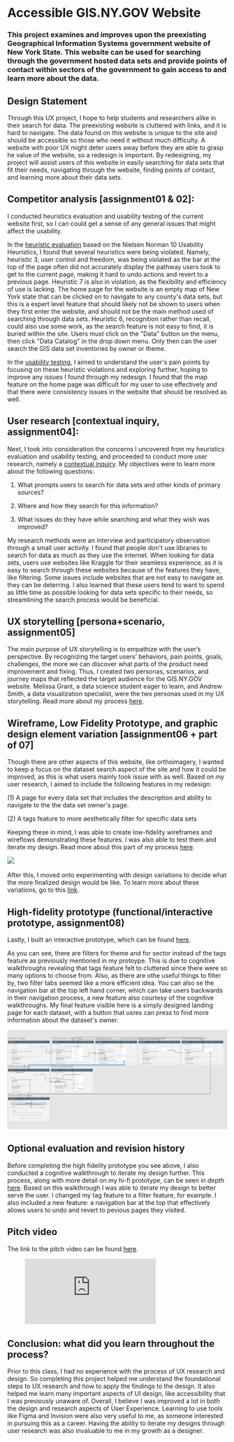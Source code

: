 # Accessible GIS.NY.GOV Website

### This project examines and improves upon the preexisting Geographical Information Systems government website of New York State. This website can be used for searching through the government hosted data sets and provide points of contact within sectors of the government to gain access to and learn more about the data. 

## Design Statement

Through this UX project, I hope to help students and researchers alike in their search for data. The preexisting website is cluttered with links, and it is hard to navigate. The data found on this website is unique to the site and should be accessible so those who need it without much difficulty. A website with poor UX might deter users away before they are able to grasp he value of the website, so a redesign is important. By redesigning, my project will assist users of this website in easily searching for data sets that fit their needs, navigating through the website, finding points of contact, and learning more about their data sets. 

## Competitor analysis [assignment01 & 02]:

I conducted heuristics evaluation and usability testing of the current website first, so I can could get a sense of any general issues that might affect the usability. 

In the [heuristic evaluation](https://github.com/cnagpal/DGTHUM110/blob/main/Assignment01/README.md) based on the Nielsen Norman 10 Usability Heuristics, I found that several heuristics were being violated. Namely, heuristic 3, user control and freedom, was being violated as the bar at the top of the page often did not accurately display the pathway users took to get to the current page, making it hard to undo actions and revert to a previous page. Heuristic 7 is also in violation, as the flexibility and efficiency of use is lacking. The home page for the website is an empty map of New York state that can be clicked on to navigate to any county's data sets, but this is a expert level feature that should likely not be shown to users when they first enter the website, and should not be the main method used of searching through data sets. Heuristic 6, recognition rather than recall, could also use some work, as the search feature is not easy to find, it is buried within the site. Users must click on the "Data" button on the menu, then click "Data Catalog" in the drop down menu. Only then can the user search the GIS data set inventories by owner or theme. 

In the [usability testing](https://github.com/cnagpal/DGTHUM110/blob/main/Assignment02/README.md), I aimed to understand the user's pain points by focusing on  these heuristic violations and exploring further, hoping to improve any issues I found through my redesign. I found that the map feature on the home page was difficult for my user to use effectively and that there were consistency issues in the website that should be resolved as well. 

## User research [contextual inquiry, assignment04]:

Next, I took into consideration the concerns I uncovered from my heuristics evaluation and usability testing, and proceeded to conduct more user research, namely a [contextual inquiry](https://github.com/cnagpal/DGTHUM110/blob/main/Assignment03.md). My objectives were to learn more about the following questions: 

1. What prompts users to search for data sets and other kinds of primary sources?

2. Where and how they search for this information?

3. What issues do they have while searching and what they wish was improved? 

My research methods were an interview and participatory observation through a small user activity. I found that people don't use libraries to search for data as much as they use the internet. When looking for data sets, users use websites like Kraggle for their seamless experience, as it is easy to search through these websites because of the features they have, like filtering. Some issues include websites that are not easy to navigate as they can be deterring. I also learned that these users tend to want to spend as little time as possible looking for data sets specific to their needs, so streamlining the search process would be beneficial. 

## UX storytelling [persona+scenario, assignment05]

The main purpose of UX storytelling is to empathize with the user’s perspective. By recognizing the target users’ behaviors, pain points, goals, challenges, the more we can discover what parts of the product need improvement and fixing. Thus, I created two personas, scenarios, and journey maps that reflected the target audience for the GIS.NY.GOV website. Melissa Grant, a data science student eager to learn, and Andrew Smith, a data visualization specialist, were the two personas used in my UX storytelling. Read more about my process [here](https://github.com/cnagpal/DGTHUM110/blob/main/Assignment04/README.md).

## Wireframe, Low Fidelity Prototype, and graphic design element variation [assignment06 + part of 07]

Though there are other aspects of this website, like orthoimagery, I wanted to keep a focus on the dataset search aspect of the site and how it could be improved, as this is what users mainly took issue with as well. Based on my user research, I aimed to include the following features in my redesign:

(1) A page for every data set that includes the description and ability to navigate to the the data set owner's page. 

(2) A tags feature to more aesthetically filter for specific data sets

Keeping these in mind, I was able to create low-fidelity wireframes and wireflows demonstrating these features. I was also able to test them and iterate my design. Read more about this part of my process [here](https://github.com/cnagpal/DGTHUM110/tree/main/Assignment05). 

<img src="https://user-images.githubusercontent.com/91553114/139792414-d5fff117-b96c-4e09-9f91-79eed34f9d6f.jpg" width="500" />

After this, I moved onto experimenting with design variations to decide what the more finalized design would be like. To learn more about these variations, go to this [link](https://github.com/cnagpal/DGTHUM110/blob/main/Assignment06/README.md).

## High-fidelity prototype (functional/interactive prototype, assignment08)

Lastly, I built an interactive prototype, which can be found [here](https://www.figma.com/proto/gPgJyfw77nUDkfiqRIgVs2/HiFiPrototype?node-id=2%3A302&scaling=min-zoom&page-id=0%3A1&starting-point-node-id=2%3A302&show-proto-sidebar=1). 

As you can see, there are filters for theme and for sector instead of the tags feature as previously mentioned in my protoype. This is due to cognitive walkthroughs revealing that tags feature felt to cluttered since there were so many options to choose from. Also, as there are othe useful things to filter by, two filter tabs seemed like a more efficient idea. You can also se the navigation bar at the top left hand corner, which can take users backwards in their navigation process, a new feature also courtesy of the cognitive walkthroughs. My final feature visible here is a simply designed landing page for each dataset, with a button that usres can press to find more information about the dataset's owner.

![Wireflow](https://github.com/cnagpal/DGTHUM110/blob/08f92077de26cac14c1ad7a6625c8fbc91a042ce/Assigment07/Wireflow.jpg)

## Optional evaluation and revision history 

Before completing the high fidelity prototype you see above, I also conducted a cognitive walkthrough to iterate my design further. This process, along with more detail on my hi-fi prototype, can be seen in depth [here](https://github.com/cnagpal/DGTHUM110/tree/main/Assigment07). Based on this walkthrough I was able to iterate my design to better serve the user. I changed my tag feature to a filter feature, for example. I also included a new feature: a navigation bar at the top that effectively allows users to undo and revert to pevious pages they visited. 

## Pitch video 

The link to the pitch video can be found [here](https://vimeo.com/651624680).

<figure class="video_container">
  
  <iframe src="https://vimeo.com/651624680" frameborder="0" allowfullscreen="true"> </iframe>
  
</figure>

## Conclusion: what did you learn throughout the process?

Prior to this class, I had no experience with the process of UX research and design. So completing this project helped me understand the foundational steps to UX research and how to apply the findings to the design. It also helped me learn many important aspects of UI design, like accessibility that I was previously unaware of. Overall, I believe I was improved a lot in both the design and research aspects of User Experience. Learning to use tools like Figma and Invision were also very useful to me, as someone interested in pursuing this as a career. Having the ability to iterate my designs through user research was also invaluable to me in my growth as a designer.

